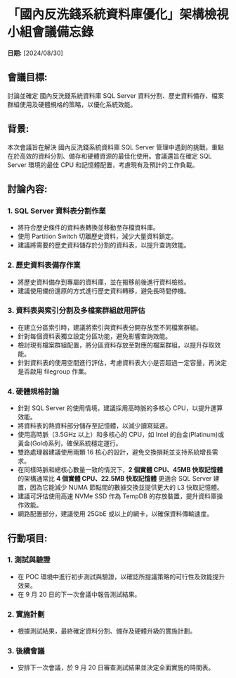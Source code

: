 # 「國內反洗錢系統資料庫優化」架構檢視小組會議備忘錄

**日期:** [2024/08/30]

## 會議目標:
討論並確定 國內反洗錢系統資料庫 SQL Server 資料分割、歷史資料備存、檔案群組使用及硬體規格的策略，以優化系統效能。

## 背景:
本次會議旨在解決 國內反洗錢系統資料庫 SQL Server 管理中遇到的挑戰，重點在於高效的資料分割、備存和硬體資源的最佳化使用。會議還旨在確定 SQL Server 環境的最佳 CPU 和記憶體配置，考慮現有及預計的工作負載。

## 討論內容:

### 1. SQL Server 資料表分割作業
- 將符合歷史條件的資料表轉換並移動至存檔資料庫。
- 使用 Partition Switch 切離歷史資料，減少大量資料鎖定。
- 建議將需要的歷史資料儲存於分割的資料表，以提升查詢效能。

### 2. 歷史資料表備存作業
- 將歷史資料備存到專屬的資料庫，並在搬移前後進行資料檢核。
- 建議使用備份還原的方式進行歷史資料轉移，避免長時間停機。

### 3. 資料表與索引分割及多檔案群組啟用評估
- 在建立分區索引時，建議將索引與資料表分開存放至不同檔案群組。
- 針對每個資料表獨立設定分區功能，避免影響查詢效能。
- 檢討現有檔案群組配置，將分區資料存放至對應的檔案群組，以提升存取效能。
- 針對資料表的使用空間進行評估，考慮資料表大小是否超過一定容量，再決定是否啟用 filegroup 作業。

### 4. 硬體規格討論
- 針對 SQL Server 的使用情境，建議採用高時脈的多核心 CPU，以提升運算效能。
- 將資料表的熱資料部分儲存至記憶體，以減少讀寫延遲。
- 使用高時脈（3.5GHz 以上）和多核心的 CPU，如 Intel 的白金(Platinum)或黃金(Gold)系列，確保系統穩定運行。
- 雙路處理器建議使用兩顆 16 核心的設計，避免交換損耗並支持系統增長需求。
- 在同樣時脈和總核心數量一致的情況下，**2 個實體 CPU、45MB 快取記憶體** 的架構通常比 **4 個實體 CPU、22.5MB 快取記憶體** 更適合 SQL Server 建置，因為它能減少 NUMA 節點間的數據交換並提供更大的 L3 快取記憶體。
- 建議可評估使用高速 NVMe SSD 作為 TempDB 的存放裝置，提升資料庫操作效能。
- 網路配置部分，建議使用 25GbE 或以上的網卡，以確保資料傳輸速度。

## 行動項目:

### 1. 測試與驗證
- 在 POC 環境中進行初步測試與驗證，以確認所提議策略的可行性及效能提升效果。
- 在 9 月 20 日的下一次會議中報告測試結果。

### 2. 實施計劃
- 根據測試結果，最終確定資料分割、備存及硬體升級的實施計劃。

### 3. 後續會議
- 安排下一次會議，於 9 月 20 日審查測試結果並決定全面實施的時間表。
